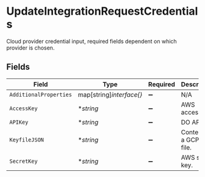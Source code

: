 # UpdateIntegrationRequestCredentials

Cloud provider credential input, required fields dependent on which provider is chosen.


## Fields

| Field                       | Type                        | Required                    | Description                 |
| --------------------------- | --------------------------- | --------------------------- | --------------------------- |
| `AdditionalProperties`      | map[string]*interface{}*    | :heavy_minus_sign:          | N/A                         |
| `AccessKey`                 | **string*                   | :heavy_minus_sign:          | AWS access key.             |
| `APIKey`                    | **string*                   | :heavy_minus_sign:          | DO API key.                 |
| `KeyfileJSON`               | **string*                   | :heavy_minus_sign:          | Contents of a GCP key file. |
| `SecretKey`                 | **string*                   | :heavy_minus_sign:          | AWS secret key.             |
